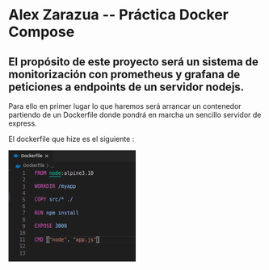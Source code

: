 # Alex Zarazua -- Práctica Docker Compose

##  El propósito de este proyecto será un sistema de monitorización con prometheus y grafana de peticiones a endpoints de un servidor nodejs.

Para ello en primer lugar lo que haremos será arrancar un contenedor partiendo de un Dockerfile donde pondrá en marcha un sencillo servidor de express.

El dockerfile que hize es el siguiente : 

<img src="./Capturas_PracticaDocker/DockerFileExpressServer__1.png">
